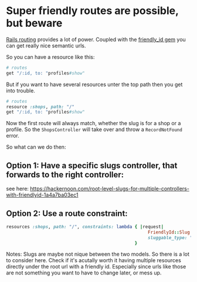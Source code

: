 # Super friendly routes are possible, but beware

[Rails routing](https://guides.rubyonrails.org/routing.html) provides a lot of power. 
Coupled with the [friendly_id gem](https://github.com/norman/friendly_id/) you can get really nice semantic urls.

So you can have a resource like this:

```ruby
# routes
get "/:id, to: "profiles#show"
```

But if you want to have several resources unter the top path then you get into trouble.

```ruby
# routes
resource :shops, path: "/"
get "/:id, to: "profiles#show"
```

Now the first route will always match, whether the slug is for a shop or a profile. So the `ShopsController` will take over and
throw a `RecordNotFound` error.

So what can we do then:

## Option 1: Have a specific slugs controller, that forwards to the right controller:

see here: https://hackernoon.com/root-level-slugs-for-multiple-controllers-with-friendlyid-1a4a7ba03ec1

## Option 2: Use a route constraint:

```ruby
resources :shops, path: "/", constraints: lambda { |request|
                                                      FriendlyId::Slug.exists?(slug: request.params[:id],
                                                      sluggable_type: "Shop")
                                                 }
```

Notes: Slugs are maybe not  nique between the two models. So there is a lot to consider here. 
Check if it's acutally worth it having multiple resources directly under the root url with a friendly id.
Especially since urls like those are not something you want to have to change later, or mess up.


